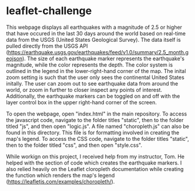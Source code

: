 # leaflet-challenge
This webpage displays all earthquakes with a magnitude of 2.5 or higher that have occured in the last 30 days around the world based on real-time data from the USGS (United States Geological Survey). The data itself is pulled directly from the USGS API (https://earthquake.usgs.gov/earthquakes/feed/v1.0/summary/2.5_month.geojson). The size of each earthquake marker represents the earthquake's magnitude, while the color represents the depth. The color system is outlined in the legend in the lower-right-hand corner of the map. The inital zoom setting is such that the user only sees the continental United States initally. The user can zoom out to see earthquake data from around the world, or zoom in further to closer inspect any points of interest. Additionally, the earthquake markers can be toggled on and off with the layer control box in the upper right-hand corner of the screen.

To open the webpage, open "index.html" in the main repository. To access the javascript code, navigate to the folder titles "static", then to the folder titled "js", and then open "logic.js". A file named "choropleth.js" can also be found in this directory. This file is for formatting involved in creating the map's legend. To access the CSS code, navigate to the folder titles "static", then to the folder titled "css", and then open "style.css".

While workign on this project, I received help from my instructor, Tom. He helped with the section of code which creates the earthquake markers. I also relied heavily on the Leaflet cloropleth documentation while creating the function which renders the map's legend (https://leafletjs.com/examples/choropleth/).
